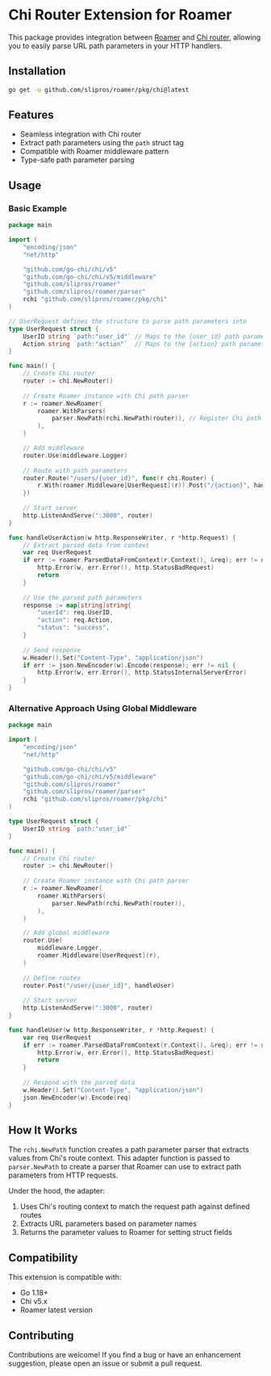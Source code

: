 # Chi Router Extension for Roamer

This package provides integration between [Roamer](https://github.com/slipros/roamer) and [Chi router](https://github.com/go-chi/chi), allowing you to easily parse URL path parameters in your HTTP handlers.

## Installation

```bash
go get -u github.com/slipros/roamer/pkg/chi@latest
```

## Features

- Seamless integration with Chi router
- Extract path parameters using the `path` struct tag
- Compatible with Roamer middleware pattern
- Type-safe path parameter parsing

## Usage

### Basic Example

```go
package main

import (
	"encoding/json"
	"net/http"

	"github.com/go-chi/chi/v5"
	"github.com/go-chi/chi/v5/middleware"
	"github.com/slipros/roamer"
	"github.com/slipros/roamer/parser"
	rchi "github.com/slipros/roamer/pkg/chi"
)

// UserRequest defines the structure to parse path parameters into
type UserRequest struct {
	UserID string `path:"user_id"` // Maps to the {user_id} path parameter
	Action string `path:"action"`  // Maps to the {action} path parameter
}

func main() {
	// Create Chi router
	router := chi.NewRouter()
	
	// Create Roamer instance with Chi path parser
	r := roamer.NewRoamer(
		roamer.WithParsers(
			parser.NewPath(rchi.NewPath(router)), // Register Chi path parser
		),
	)

	// Add middleware
	router.Use(middleware.Logger)
	
	// Route with path parameters
	router.Route("/users/{user_id}", func(r chi.Router) {
		r.With(roamer.Middleware[UserRequest](r)).Post("/{action}", handleUserAction)
	})
	
	// Start server
	http.ListenAndServe(":3000", router)
}

func handleUserAction(w http.ResponseWriter, r *http.Request) {
	// Extract parsed data from context
	var req UserRequest
	if err := roamer.ParsedDataFromContext(r.Context(), &req); err != nil {
		http.Error(w, err.Error(), http.StatusBadRequest)
		return
	}
	
	// Use the parsed path parameters
	response := map[string]string{
		"userId": req.UserID,
		"action": req.Action,
		"status": "success",
	}
	
	// Send response
	w.Header().Set("Content-Type", "application/json")
	if err := json.NewEncoder(w).Encode(response); err != nil {
		http.Error(w, err.Error(), http.StatusInternalServerError)
	}
}
```

### Alternative Approach Using Global Middleware

```go
package main

import (
	"encoding/json"
	"net/http"

	"github.com/go-chi/chi/v5"
	"github.com/go-chi/chi/v5/middleware"
	"github.com/slipros/roamer"
	"github.com/slipros/roamer/parser"
	rchi "github.com/slipros/roamer/pkg/chi"
)

type UserRequest struct {
	UserID string `path:"user_id"`
}

func main() {
	// Create Chi router
	router := chi.NewRouter()
	
	// Create Roamer instance with Chi path parser
	r := roamer.NewRoamer(
		roamer.WithParsers(
			parser.NewPath(rchi.NewPath(router)),
		),
	)

	// Add global middleware
	router.Use(
		middleware.Logger,
		roamer.Middleware[UserRequest](r),
	)
	
	// Define routes
	router.Post("/user/{user_id}", handleUser)
	
	// Start server
	http.ListenAndServe(":3000", router)
}

func handleUser(w http.ResponseWriter, r *http.Request) {
	var req UserRequest
	if err := roamer.ParsedDataFromContext(r.Context(), &req); err != nil {
		http.Error(w, err.Error(), http.StatusBadRequest)
		return
	}
	
	// Respond with the parsed data
	w.Header().Set("Content-Type", "application/json")
	json.NewEncoder(w).Encode(req)
}
```

## How It Works

The `rchi.NewPath` function creates a path parameter parser that extracts values from Chi's route context. This adapter function is passed to `parser.NewPath` to create a parser that Roamer can use to extract path parameters from HTTP requests.

Under the hood, the adapter:

1. Uses Chi's routing context to match the request path against defined routes
2. Extracts URL parameters based on parameter names
3. Returns the parameter values to Roamer for setting struct fields

## Compatibility

This extension is compatible with:
- Go 1.18+
- Chi v5.x
- Roamer latest version

## Contributing

Contributions are welcome! If you find a bug or have an enhancement suggestion, please open an issue or submit a pull request.
